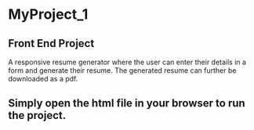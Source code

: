 # MyProject_1
## Front End Project
A responsive resume generator where the user can enter their details in a form and generate their resume.
The generated resume can further be downloaded as a pdf.

## Simply open the html file in your browser to run the project.
